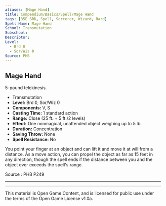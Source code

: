 ```yaml
---
aliases: [Mage Hand]
title: Compendium/Basics/Spell/Mage Hand
tags: [35E_SRD, Spell, Sorcerer, Wizard, Bard]
Spell Name: Mage Hand
School: Transmutation
Subschool: 
Descriptor: 
Level:
  - Brd 0
  - Sor/Wiz 0
Source: PHB
---
```



## Mage Hand

5-pound telekinesis.

*   Transmutation
*   **Level:** Brd 0, Sor/Wiz 0
*   **Components:** V, S
*   **Casting Time:** 1 standard action
*   **Range:** Close (25 ft. + 5 ft./2 levels)
*   **Effect:** One nonmagical, unattended object weighing up to 5 lb.
*   **Duration:** Concentration
*   **Saving Throw:** None
*   **Spell Resistance:** No

<p>You point your finger at an object and can lift it and move it at will from a distance. As a move action, you can propel the object as far as 15 feet in any direction, though the spell ends if the distance between you and the object ever exceeds the spell's range.</p>

Source : PHB P249

---

---

This material is Open Game Content, and is licensed for public use under
the terms of the Open Game License v1.0a.
